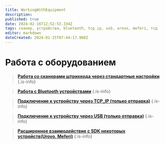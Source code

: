 ```yaml
---
title: WorkingWithEquipment
description: 
published: true
date: 2024-02-16T12:52:53.334Z
tags: сканер, устройства, bluetooth, tcp_ip, usb, urovo, meferi, тсд
editor: markdown
dateCreated: 2024-01-25T07:44:17.960Z
---
```


# Работа с оборудованием
> **[Работа со сканерами штрихкода через стандартные настройки](/Documentation/WorkingWithEquipment/WorkingWithBarcodeScanners)**
{.is-info}

> **[Работа с Bluetooth устройствами](/Documentation/WorkingWithEquipment/WorkingWithBluetoothDevices)**
{.is-info}

> **[Подключение к устройству через TCP_IP (только отправка)](/Documentation/WorkingWithEquipment/TCP_IP)**
{.is-info}

> **[Подключение к устройству через USB (только отправка)](/Documentation/WorkingWithEquipment/ConnectingUSB)**
{.is-info}

> **[Расширенное взаимодействие с SDK некоторых устройств(Urovo, Meferi)](/Documentation/WorkingWithEquipment/EnhancedInteractionWithSDK)**
{.is-info}



